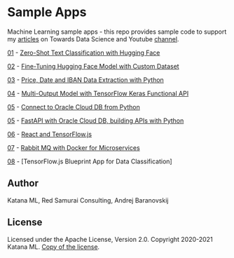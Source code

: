 # Sample Apps
Machine Learning sample apps - this repo provides sample code to support my [articles](https://towardsdatascience.com/@andrejusb) on Towards Data Science and Youtube [channel](https://www.youtube.com/channel/UCqSX0Z20QCEE7tZKaQ4pS3Q).

[01](https://github.com/katanaml/sample-apps/tree/master/01) - [Zero-Shot Text Classification with Hugging Face](https://towardsdatascience.com/zero-shot-text-classification-with-hugging-face-7f533ba83cd6)

[02](https://github.com/katanaml/sample-apps/tree/master/02) - [Fine-Tuning Hugging Face Model with Custom Dataset](https://towardsdatascience.com/fine-tuning-hugging-face-model-with-custom-dataset-82b8092f5333)

[03](https://github.com/katanaml/sample-apps/tree/master/03) - [Price, Date and IBAN Data Extraction with Python](https://medium.com/katanaml/price-date-and-iban-data-extraction-with-python-7f26b318104)

[04](https://github.com/katanaml/sample-apps/tree/master/04) - [Multi-Output Model with TensorFlow Keras Functional API](https://towardsdatascience.com/multi-output-model-with-tensorflow-keras-functional-api-875dd89aa7c6)

[05](https://github.com/katanaml/sample-apps/tree/master/05) - [Connect to Oracle Cloud DB from Python](https://www.youtube.com/watch?v=tC6SIZ6c-Ss)

[05](https://github.com/katanaml/sample-apps/tree/master/05) - [FastAPI with Oracle Cloud DB, building APIs with Python](https://www.youtube.com/watch?v=uINJJy8X1S0)

[06](https://github.com/katanaml/sample-apps/tree/master/06) - [React and TensorFlow.js](https://www.youtube.com/watch?v=X6uarGwclwI)

[07](https://github.com/katanaml/sample-apps/tree/master/07) - [Rabbit MQ with Docker for Microservices](https://www.youtube.com/watch?v=oxhAaA_e2SA)

[08](https://github.com/katanaml/sample-apps/tree/master/08) - [TensorFlow.js Blueprint App for Data Classification]

## Author

Katana ML, Red Samurai Consulting, Andrej Baranovskij

## License

Licensed under the Apache License, Version 2.0. Copyright 2020-2021 Katana ML. [Copy of the license](https://github.com/katanaml/sample-apps/blob/master/LICENSE).
